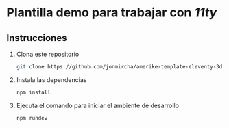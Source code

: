 # Plantilla demo para trabajar con _11ty_

## Instrucciones

1. Clona este repositorio
   ```bash
   git clone https://github.com/jonmircha/amerike-template-eleventy-3dev.git
   ```
1. Instala las dependencias
   ```bash
   npm install
   ```
1. Ejecuta el comando para iniciar el ambiente de desarrollo
   ```bash
   npm rundev
   ```
